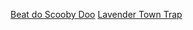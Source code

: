 
[Beat do Scooby Doo](https://www.youtube.com/watch?v=XAAPw0EGQHU)
[Lavender Town Trap](https://www.youtube.com/watch?v=CGVDLxa_3rI)
